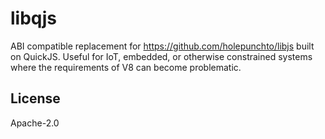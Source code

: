 # libqjs

ABI compatible replacement for <https://github.com/holepunchto/libjs> built on QuickJS. Useful for IoT, embedded, or otherwise constrained systems where the requirements of V8 can become problematic.

## License

Apache-2.0
